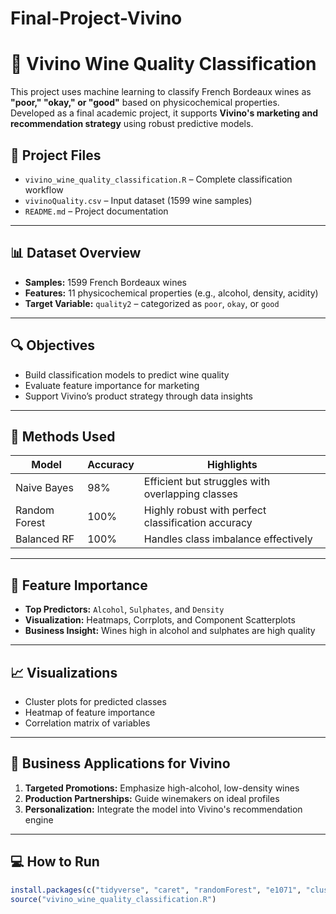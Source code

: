 # Final-Project-Vivino
# 🍷 Vivino Wine Quality Classification

This project uses machine learning to classify French Bordeaux wines as **"poor," "okay," or "good"** based on physicochemical properties. Developed as a final academic project, it supports **Vivino's marketing and recommendation strategy** using robust predictive models.

## 📁 Project Files

- `vivino_wine_quality_classification.R` – Complete classification workflow
- `vivinoQuality.csv` – Input dataset (1599 wine samples)
- `README.md` – Project documentation

---

## 📊 Dataset Overview

- **Samples:** 1599 French Bordeaux wines
- **Features:** 11 physicochemical properties (e.g., alcohol, density, acidity)
- **Target Variable:** `quality2` – categorized as `poor`, `okay`, or `good`

---

## 🔍 Objectives

- Build classification models to predict wine quality
- Evaluate feature importance for marketing
- Support Vivino’s product strategy through data insights

---

## 🧠 Methods Used

| Model           | Accuracy | Highlights |
|----------------|----------|------------|
| Naive Bayes     | 98%      | Efficient but struggles with overlapping classes |
| Random Forest   | 100%     | Highly robust with perfect classification accuracy |
| Balanced RF     | 100%     | Handles class imbalance effectively |

---

## 🔬 Feature Importance

- **Top Predictors:** `Alcohol`, `Sulphates`, and `Density`
- **Visualization:** Heatmaps, Corrplots, and Component Scatterplots
- **Business Insight:** Wines high in alcohol and sulphates are high quality

---

## 📈 Visualizations

- Cluster plots for predicted classes
- Heatmap of feature importance
- Correlation matrix of variables

---

## 🎯 Business Applications for Vivino

1. **Targeted Promotions:** Emphasize high-alcohol, low-density wines
2. **Production Partnerships:** Guide winemakers on ideal profiles
3. **Personalization:** Integrate the model into Vivino's recommendation engine

---

## 💻 How to Run

```r
install.packages(c("tidyverse", "caret", "randomForest", "e1071", "cluster", "mclust", "gplots", "RColorBrewer", "corrplot"))
source("vivino_wine_quality_classification.R")
